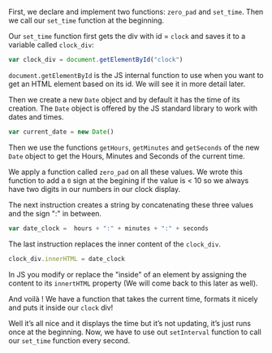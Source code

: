 First, we declare and implement two functions: `zero_pad` and `set_time`. Then we call our `set_time` function at the beginning.

Our `set_time` function first gets the div with id = `clock` and saves it to a variable called `clock_div`:
```javascript
var clock_div = document.getElementById("clock")
```

`document.getElementById` is the JS internal function to use when you want to get an HTML element based on its id. We will see it in more detail later.

Then we create a new `Date` object and by default it has the time of its creation. The `Date` object is offered by the JS standard library to work with dates and times.

```javascript
var current_date = new Date()
```

Then we use the functions `getHours`, `getMinutes` and `getSeconds` of the new `Date` object to get the Hours, Minutes and Seconds of the current time.

We apply a function called `zero_pad` on all these values. We wrote this function to add a `0` sign at the begining if the value is < 10 so we always have two digits in our numbers in our clock display.

The next instruction creates a string by concatenating these three values and the sign ":" in between.

```javascript
var date_clock =  hours + ":" + minutes + ":" + seconds
```

The last instruction replaces the inner content of the `clock_div`.
  
```javascript
clock_div.innerHTML = date_clock
```

In JS you modify or replace the "inside" of an element by assigning the content to its `innertHTML` property (We will come back to this later as well).

And voilà ! We have a function that takes the current time, formats it nicely and puts it inside our `clock` div!

Well it’s all nice and it displays the time but it’s not updating, it’s just runs once at the beginning. Now, we have to use out `setInterval` function to call our `set_time` function every second.